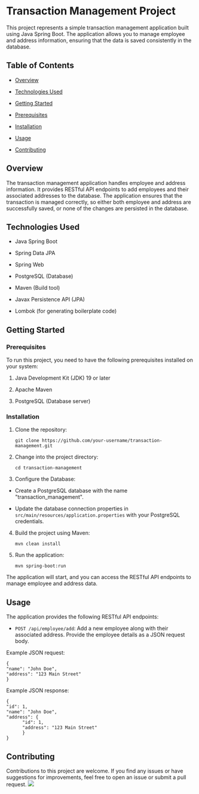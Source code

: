 ﻿
# Transaction Management Project

  

This project represents a simple transaction management application built using Java Spring Boot. The application allows you to manage employee and address information, ensuring that the data is saved consistently in the database.

  

## Table of Contents

  

- [Overview](#overview)

- [Technologies Used](#technologies-used)

- [Getting Started](#getting-started)

- [Prerequisites](#prerequisites)

- [Installation](#installation)

- [Usage](#usage)

- [Contributing](#contributing)

  

## Overview

  

The transaction management application handles employee and address information. It provides RESTful API endpoints to add employees and their associated addresses to the database. The application ensures that the transaction is managed correctly, so either both employee and address are successfully saved, or none of the changes are persisted in the database.

  

## Technologies Used

  

- Java Spring Boot

- Spring Data JPA

- Spring Web

- PostgreSQL (Database)

- Maven (Build tool)

- Javax Persistence API (JPA)

- Lombok (for generating boilerplate code)

  

## Getting Started


### Prerequisites

  

To run this project, you need to have the following prerequisites installed on your system:

  

1. Java Development Kit (JDK) 19 or later

2. Apache Maven

3. PostgreSQL (Database server)

  

### Installation

  

1. Clone the repository:

  

	`git clone https://github.com/your-username/transaction-management.git`

  

2. Change into the project directory:

	`cd transaction-management`

3. Configure the Database:

- Create a PostgreSQL database with the name "transaction_management".

- Update the database connection properties in `src/main/resources/application.properties` with your PostgreSQL credentials.

  

4. Build the project using Maven:

	`mvn clean install`

5. Run the application:

    `mvn spring-boot:run`

  

The application will start, and you can access the RESTful API endpoints to manage employee and address data.

  

## Usage

The application provides the following RESTful API endpoints:

-  `POST /api/employee/add`: Add a new employee along with their associated address. Provide the employee details as a JSON request body.

  

Example JSON request:

    {
    "name": "John Doe",
    "address": "123 Main Street"
    }
    
Example JSON response:

    {
    "id": 1,
    "name": "John Doe",
	"address": {
		  "id": 1,
		  "address": "123 Main Street"
          }
    }  

## Contributing

Contributions to this project are welcome. If you find any issues or have suggestions for improvements, feel free to open an issue or submit a pull request.
<img src="https://t.bkit.co/w_64e60f64e5371.gif" />
